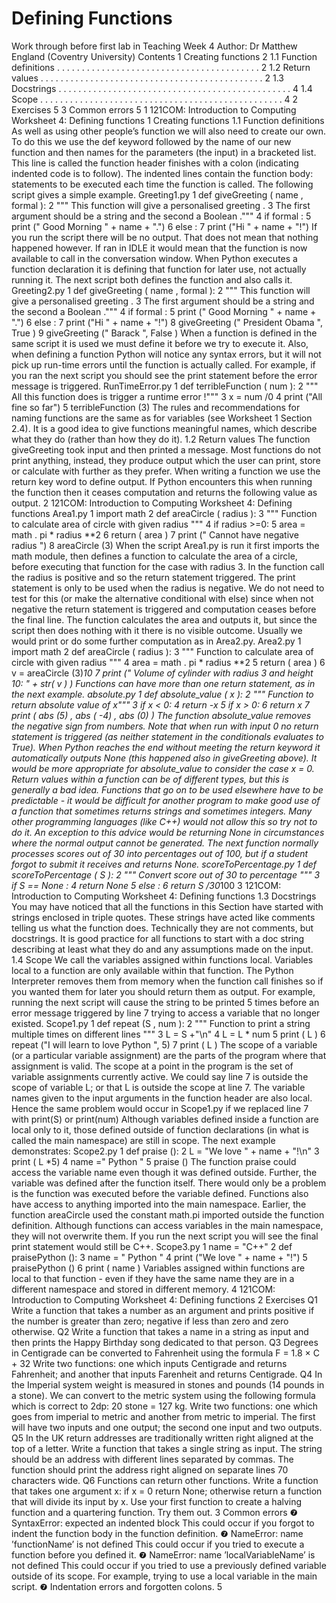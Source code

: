 
# Defining Functions

Work through before first lab in Teaching Week 4
Author: Dr Matthew England (Coventry University)
Contents
1 Creating functions 2
1.1 Function definitions . . . . . . . . . . . . . . . . . . . . . . . . . . . . . . . . . . . . . . . . . 2
1.2 Return values . . . . . . . . . . . . . . . . . . . . . . . . . . . . . . . . . . . . . . . . . . . . . 2
1.3 Docstrings . . . . . . . . . . . . . . . . . . . . . . . . . . . . . . . . . . . . . . . . . . . . . . . 4
1.4 Scope . . . . . . . . . . . . . . . . . . . . . . . . . . . . . . . . . . . . . . . . . . . . . . . . . 4
2 Exercises 5
3 Common errors 5
1
121COM: Introduction to Computing Worksheet 4: Defining functions
1 Creating functions
1.1 Function definitions
As well as using other people’s function we will also need to create our own. To do this we use the def
keyword followed by the name of our new function and then names for the parameters (the input) in a
bracketed list. This line is called the function header finishes with a colon (indicating indented code is to
follow). The indented lines contain the function body: statements to be executed each time the function
is called. The following script gives a simple example.
Greeting1.py
1 def giveGreeting ( name , formal ):
2 """ This function will give a personalised greeting .
3 The first argument should be a string and the second a Boolean ."""
4 if formal :
5 print (" Good Morning " + name + ".")
6 else :
7 print ("Hi " + name + "!")
If you run the script there will be no output. That does not mean that nothing happened however. If ran
in IDLE it would mean that the function is now available to call in the conversation window. When Python
executes a function declaration it is defining that function for later use, not actually running it. The next
script both defines the function and also calls it.
Greeting2.py
1 def giveGreeting ( name , formal ):
2 """ This function will give a personalised greeting .
3 The first argument should be a string and the second a Boolean ."""
4 if formal :
5 print (" Good Morning " + name + ".")
6 else :
7 print ("Hi " + name + "!")
8 giveGreeting (" President Obama ", True )
9 giveGreeting (" Barack ", False )
When a function is defined in the same script it is used we must define it before we try to execute it.
Also, when defining a function Python will notice any syntax errors, but it will not pick up run-time
errors until the function is actually called. For example, if you ran the next script you should see the print
statement before the error message is triggered.
RunTimeError.py
1 def terribleFunction ( num ):
2 """ All this function does is trigger a runtime error !"""
3 x = num /0
4 print ("All fine so far")
5 terribleFunction (3)
The rules and recommendations for naming functions are the same as for variables (see Worksheet 1
Section 2.4). It is a good idea to give functions meaningful names, which describe what they do (rather than
how they do it).
1.2 Return values
The function giveGreeting took input and then printed a message. Most functions do not print anything,
instead, they produce output which the user can print, store or calculate with further as they prefer. When
writing a function we use the return key word to define output. If Python encounters this when running
the function then it ceases computation and returns the following value as output.
2
121COM: Introduction to Computing Worksheet 4: Defining functions
Area1.py
1 import math
2 def areaCircle ( radius ):
3 """ Function to calculate area of circle with given radius """
4 if radius >=0:
5 area = math . pi * radius **2
6 return ( area )
7 print (" Cannot have negative radius ")
8 areaCircle (3)
When the script Area1.py is run it first imports the math module, then defines a function to calculate
the area of a circle, before executing that function for the case with radius 3. In the function call the radius
is positive and so the return statement triggered. The print statement is only to be used when the radius
is negative. We do not need to test for this (or make the alternative conditional with else) since when not
negative the return statement is triggered and computation ceases before the final line.
The function calculates the area and outputs it, but since the script then does nothing with it there is
no visible outcome. Usually we would print or do some further computation as in Area2.py.
Area2.py
1 import math
2 def areaCircle ( radius ):
3 """ Function to calculate area of circle with given radius """
4 area = math . pi * radius **2
5 return ( area )
6 v = areaCircle (3)*10
7 print (" Volume of cylinder with radius 3 and height 10: " + str( v ) )
Functions can have more than one return statement, as in the next example.
absolute.py
1 def absolute_value ( x ):
2 """ Function to return absolute value of x"""
3 if x < 0:
4 return -x
5 if x > 0:
6 return x
7 print ( abs (5) , abs ( -4) , abs (0) )
The function absolute_value removes the negative sign from numbers. Note that when run with input 0
no return statement is triggered (as neither statement in the conditionals evaluates to True). When Python
reaches the end without meeting the return keyword it automatically outputs None (this happened also in
giveGreeting above). It would be more appropriate for absolute_value to consider the case x = 0.
Return values within a function can be of different types, but this is generally a bad idea. Functions
that go on to be used elsewhere have to be predictable - it would be difficult for another program to make
good use of a function that sometimes returns strings and sometimes integers. Many other programming
languages (like C++) would not allow this so try not to do it. An exception to this advice would be returning
None in circumstances where the normal output cannot be generated. The next function normally processes
scores out of 30 into percentages out of 100, but if a student forgot to submit it receives and returns None.
scoreToPercentage.py
1 def scoreToPercentage ( S ):
2 """ Convert score out of 30 to percentage """
3 if S == None :
4 return None
5 else :
6 return S /30*100
3
121COM: Introduction to Computing Worksheet 4: Defining functions
1.3 Docstrings
You may have noticed that all the functions in this Section have started with strings enclosed in triple
quotes. These strings have acted like comments telling us what the function does. Technically they are not
comments, but docstrings. It is good practice for all functions to start with a doc string describing at least
what they do and any assumptions made on the input.
1.4 Scope
We call the variables assigned within functions local. Variables local to a function are only available within
that function. The Python Interpreter removes them from memory when the function call finishes so if you
wanted them for later you should return them as output.
For example, running the next script will cause the string to be printed 5 times before an error message
triggered by line 7 trying to access a variable that no longer existed.
Scope1.py
1 def repeat (S , num ):
2 """ Function to print a string multiple times on different lines """
3 L = S +"\n"
4 L = L * num
5 print ( L )
6 repeat ("I will learn to love Python ", 5)
7 print ( L )
The scope of a variable (or a particular variable assignment) are the parts of the program where that
assignment is valid. The scope at a point in the program is the set of variable assignments currently
active. We could say line 7 is outside the scope of variable L; or that L is outside the scope at line 7.
The variable names given to the input arguments in the function header are also local. Hence the same
problem would occur in Scope1.py if we replaced line 7 with print(S) or print(num)
Although variables defined inside a function are local only to it, those defined outside of function declarations
(in what is called the main namespace) are still in scope. The next example demonstrates:
Scope2.py
1 def praise ():
2 L = "We love " + name + "!\n"
3 print ( L *5)
4 name =" Python "
5 praise ()
The function praise could access the variable name even though it was defined outside. Further, the
variable was defined after the function itself. There would only be a problem is the function was executed
before the variable defined. Functions also have access to anything imported into the main namespace.
Earlier, the function areaCircle used the constant math.pi imported outside the function definition.
Although functions can access variables in the main namespace, they will not overwrite them. If you run
the next script you will see the final print statement would still be C++.
Scope3.py
1 name = "C++"
2 def praisePython ():
3 name = " Python "
4 print ("We love " + name + "!")
5 praisePython ()
6 print ( name )
Variables assigned within functions are local to that function - even if they have the same name they are
in a different namespace and stored in different memory.
4
121COM: Introduction to Computing Worksheet 4: Defining functions
2 Exercises
Q1 Write a function that takes a number as an argument and prints positive if the number is greater than
zero; negative if less than zero and zero otherwise.
Q2 Write a function that takes a name in a string as input and then prints the Happy Birthday song
dedicated to that person.
Q3 Degrees in Centigrade can be converted to Fahrenheit using the formula
F = 1.8 × C + 32
Write two functions: one which inputs Centigrade and returns Fahrenheit; and another that inputs
Farenheit and returns Centigrade.
Q4 In the Imperial system weight is measured in stones and pounds (14 pounds in a stone). We can convert
to the metric system using the following formula which is correct to 2dp:
20 stone = 127 kg.
Write two functions: one which goes from imperial to metric and another from metric to imperial. The
first will have two inputs and one output; the second one input and two outputs.
Q5 In the UK return addresses are traditionally written right aligned at the top of a letter. Write a function
that takes a single string as input. The string should be an address with different lines separated by
commas. The function should print the address right aligned on separate lines 70 characters wide.
Q6 Functions can return other functions. Write a function that takes one argument x: if x = 0 return None;
otherwise return a function that will divide its input by x. Use your first function to create a halving
function and a quartering function. Try them out.
3 Common errors
❼ SyntaxError: expected an indented block
This could occur if you forgot to indent the function body in the function definition.
❼ NameError: name ’functionName’ is not defined
This could occur if you tried to execute a function before you defined it.
❼ NameError: name ’localVariableName’ is not defined
This could occur if you tried to use a previously defined variable outside of its scope. For example,
trying to use a local variable in the main script.
❼ Indentation errors and forgotten colons.
5
